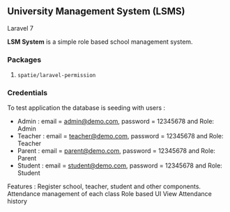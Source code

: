 ## University Management System (LSMS)

Laravel 7

**LSM System** is a simple role based school management system.



### Packages
01. `spatie/laravel-permission`

### Credentials

To test application the database is seeding with users :

-   Admin : email = admin@demo.com, password = 12345678 and Role: Admin
-   Teacher : email = teacher@demo.com, password = 12345678 and Role: Teacher
-   Parent : email = parent@demo.com, password = 12345678 and Role: Parent
-   Student : email = student@demo.com, password = 12345678 and Role: Student

Features :
Register school, teacher, student and other components.
Attendance management of each class
Role based UI
View Attendance history

